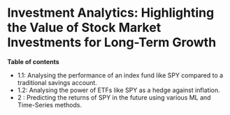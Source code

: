 # Investment Analytics: Highlighting the Value of Stock Market Investments for Long-Term Growth

**Table of contents**
- 1.1: Analysing the performance of an index fund like SPY compared to a traditional savings account.
- 1.2: Analysing the power of ETFs like SPY as a hedge against inflation.
- 2 : Predicting the returns of SPY in the future using various ML and Time-Series methods.


